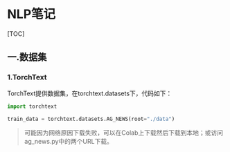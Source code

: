 # NLP笔记

[TOC]

## 一.数据集

### 1.TorchText

TorchText提供数据集，在torchtext.datasets下，代码如下：

```python
import torchtext

train_data = torchtext.datasets.AG_NEWS(root="./data")
```

> 可能因为网络原因下载失败，可以在Colab上下载然后下载到本地；或访问ag_news.py中的两个URL下载。



